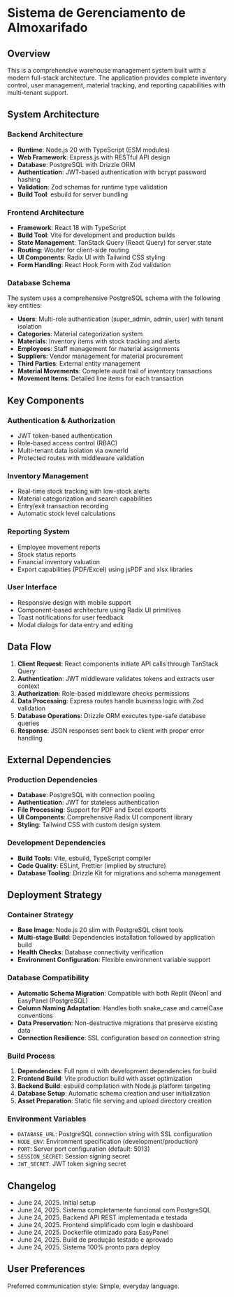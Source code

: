 # Sistema de Gerenciamento de Almoxarifado

## Overview

This is a comprehensive warehouse management system built with a modern full-stack architecture. The application provides complete inventory control, user management, material tracking, and reporting capabilities with multi-tenant support.

## System Architecture

### Backend Architecture
- **Runtime**: Node.js 20 with TypeScript (ESM modules)
- **Web Framework**: Express.js with RESTful API design
- **Database**: PostgreSQL with Drizzle ORM
- **Authentication**: JWT-based authentication with bcrypt password hashing
- **Validation**: Zod schemas for runtime type validation
- **Build Tool**: esbuild for server bundling

### Frontend Architecture
- **Framework**: React 18 with TypeScript
- **Build Tool**: Vite for development and production builds
- **State Management**: TanStack Query (React Query) for server state
- **Routing**: Wouter for client-side routing
- **UI Components**: Radix UI with Tailwind CSS styling
- **Form Handling**: React Hook Form with Zod validation

### Database Schema
The system uses a comprehensive PostgreSQL schema with the following key entities:
- **Users**: Multi-role authentication (super_admin, admin, user) with tenant isolation
- **Categories**: Material categorization system
- **Materials**: Inventory items with stock tracking and alerts
- **Employees**: Staff management for material assignments
- **Suppliers**: Vendor management for material procurement
- **Third Parties**: External entity management
- **Material Movements**: Complete audit trail of inventory transactions
- **Movement Items**: Detailed line items for each transaction

## Key Components

### Authentication & Authorization
- JWT token-based authentication
- Role-based access control (RBAC)
- Multi-tenant data isolation via ownerId
- Protected routes with middleware validation

### Inventory Management
- Real-time stock tracking with low-stock alerts
- Material categorization and search capabilities
- Entry/exit transaction recording
- Automatic stock level calculations

### Reporting System
- Employee movement reports
- Stock status reports
- Financial inventory valuation
- Export capabilities (PDF/Excel) using jsPDF and xlsx libraries

### User Interface
- Responsive design with mobile support
- Component-based architecture using Radix UI primitives
- Toast notifications for user feedback
- Modal dialogs for data entry and editing

## Data Flow

1. **Client Request**: React components initiate API calls through TanStack Query
2. **Authentication**: JWT middleware validates tokens and extracts user context
3. **Authorization**: Role-based middleware checks permissions
4. **Data Processing**: Express routes handle business logic with Zod validation
5. **Database Operations**: Drizzle ORM executes type-safe database queries
6. **Response**: JSON responses sent back to client with proper error handling

## External Dependencies

### Production Dependencies
- **Database**: PostgreSQL with connection pooling
- **Authentication**: JWT for stateless authentication
- **File Processing**: Support for PDF and Excel exports
- **UI Components**: Comprehensive Radix UI component library
- **Styling**: Tailwind CSS with custom design system

### Development Dependencies
- **Build Tools**: Vite, esbuild, TypeScript compiler
- **Code Quality**: ESLint, Prettier (implied by structure)
- **Database Tooling**: Drizzle Kit for migrations and schema management

## Deployment Strategy

### Container Strategy
- **Base Image**: Node.js 20 slim with PostgreSQL client tools
- **Multi-stage Build**: Dependencies installation followed by application build
- **Health Checks**: Database connectivity verification
- **Environment Configuration**: Flexible environment variable support

### Database Compatibility
- **Automatic Schema Migration**: Compatible with both Replit (Neon) and EasyPanel (PostgreSQL)
- **Column Naming Adaptation**: Handles both snake_case and camelCase conventions
- **Data Preservation**: Non-destructive migrations that preserve existing data
- **Connection Resilience**: SSL configuration based on connection string

### Build Process
1. **Dependencies**: Full npm ci with development dependencies for build
2. **Frontend Build**: Vite production build with asset optimization
3. **Backend Build**: esbuild compilation with Node.js platform targeting
4. **Database Setup**: Automatic schema creation and user initialization
5. **Asset Preparation**: Static file serving and upload directory creation

### Environment Variables
- `DATABASE_URL`: PostgreSQL connection string with SSL configuration
- `NODE_ENV`: Environment specification (development/production)
- `PORT`: Server port configuration (default: 5013)
- `SESSION_SECRET`: Session signing secret
- `JWT_SECRET`: JWT token signing secret

## Changelog

- June 24, 2025. Initial setup
- June 24, 2025. Sistema completamente funcional com PostgreSQL
- June 24, 2025. Backend API REST implementada e testada
- June 24, 2025. Frontend simplificado com login e dashboard
- June 24, 2025. Dockerfile otimizado para EasyPanel
- June 24, 2025. Build de produção testado e aprovado
- June 24, 2025. Sistema 100% pronto para deploy

## User Preferences

Preferred communication style: Simple, everyday language.